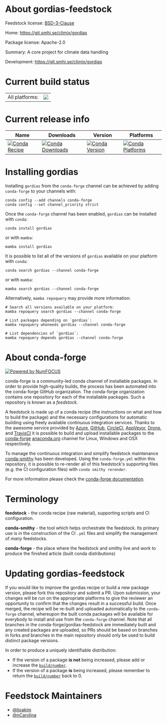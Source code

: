 About gordias-feedstock
=======================

Feedstock license: [BSD-3-Clause](https://github.com/conda-forge/gordias-feedstock/blob/main/LICENSE.txt)

Home: https://git.smhi.se/climix/gordias

Package license: Apache-2.0

Summary: A core project for climate data handling

Development: https://git.smhi.se/climix/gordias

Current build status
====================


<table><tr><td>All platforms:</td>
    <td>
      <a href="https://dev.azure.com/conda-forge/feedstock-builds/_build/latest?definitionId=21380&branchName=main">
        <img src="https://dev.azure.com/conda-forge/feedstock-builds/_apis/build/status/gordias-feedstock?branchName=main">
      </a>
    </td>
  </tr>
</table>

Current release info
====================

| Name | Downloads | Version | Platforms |
| --- | --- | --- | --- |
| [![Conda Recipe](https://img.shields.io/badge/recipe-gordias-green.svg)](https://anaconda.org/conda-forge/gordias) | [![Conda Downloads](https://img.shields.io/conda/dn/conda-forge/gordias.svg)](https://anaconda.org/conda-forge/gordias) | [![Conda Version](https://img.shields.io/conda/vn/conda-forge/gordias.svg)](https://anaconda.org/conda-forge/gordias) | [![Conda Platforms](https://img.shields.io/conda/pn/conda-forge/gordias.svg)](https://anaconda.org/conda-forge/gordias) |

Installing gordias
==================

Installing `gordias` from the `conda-forge` channel can be achieved by adding `conda-forge` to your channels with:

```
conda config --add channels conda-forge
conda config --set channel_priority strict
```

Once the `conda-forge` channel has been enabled, `gordias` can be installed with `conda`:

```
conda install gordias
```

or with `mamba`:

```
mamba install gordias
```

It is possible to list all of the versions of `gordias` available on your platform with `conda`:

```
conda search gordias --channel conda-forge
```

or with `mamba`:

```
mamba search gordias --channel conda-forge
```

Alternatively, `mamba repoquery` may provide more information:

```
# Search all versions available on your platform:
mamba repoquery search gordias --channel conda-forge

# List packages depending on `gordias`:
mamba repoquery whoneeds gordias --channel conda-forge

# List dependencies of `gordias`:
mamba repoquery depends gordias --channel conda-forge
```


About conda-forge
=================

[![Powered by
NumFOCUS](https://img.shields.io/badge/powered%20by-NumFOCUS-orange.svg?style=flat&colorA=E1523D&colorB=007D8A)](https://numfocus.org)

conda-forge is a community-led conda channel of installable packages.
In order to provide high-quality builds, the process has been automated into the
conda-forge GitHub organization. The conda-forge organization contains one repository
for each of the installable packages. Such a repository is known as a *feedstock*.

A feedstock is made up of a conda recipe (the instructions on what and how to build
the package) and the necessary configurations for automatic building using freely
available continuous integration services. Thanks to the awesome service provided by
[Azure](https://azure.microsoft.com/en-us/services/devops/), [GitHub](https://github.com/),
[CircleCI](https://circleci.com/), [AppVeyor](https://www.appveyor.com/),
[Drone](https://cloud.drone.io/welcome), and [TravisCI](https://travis-ci.com/)
it is possible to build and upload installable packages to the
[conda-forge](https://anaconda.org/conda-forge) [anaconda.org](https://anaconda.org/)
channel for Linux, Windows and OSX respectively.

To manage the continuous integration and simplify feedstock maintenance
[conda-smithy](https://github.com/conda-forge/conda-smithy) has been developed.
Using the ``conda-forge.yml`` within this repository, it is possible to re-render all of
this feedstock's supporting files (e.g. the CI configuration files) with ``conda smithy rerender``.

For more information please check the [conda-forge documentation](https://conda-forge.org/docs/).

Terminology
===========

**feedstock** - the conda recipe (raw material), supporting scripts and CI configuration.

**conda-smithy** - the tool which helps orchestrate the feedstock.
                   Its primary use is in the construction of the CI ``.yml`` files
                   and simplify the management of *many* feedstocks.

**conda-forge** - the place where the feedstock and smithy live and work to
                  produce the finished article (built conda distributions)


Updating gordias-feedstock
==========================

If you would like to improve the gordias recipe or build a new
package version, please fork this repository and submit a PR. Upon submission,
your changes will be run on the appropriate platforms to give the reviewer an
opportunity to confirm that the changes result in a successful build. Once
merged, the recipe will be re-built and uploaded automatically to the
`conda-forge` channel, whereupon the built conda packages will be available for
everybody to install and use from the `conda-forge` channel.
Note that all branches in the conda-forge/gordias-feedstock are
immediately built and any created packages are uploaded, so PRs should be based
on branches in forks and branches in the main repository should only be used to
build distinct package versions.

In order to produce a uniquely identifiable distribution:
 * If the version of a package **is not** being increased, please add or increase
   the [``build/number``](https://docs.conda.io/projects/conda-build/en/latest/resources/define-metadata.html#build-number-and-string).
 * If the version of a package **is** being increased, please remember to return
   the [``build/number``](https://docs.conda.io/projects/conda-build/en/latest/resources/define-metadata.html#build-number-and-string)
   back to 0.

Feedstock Maintainers
=====================

* [@ljoakim](https://github.com/ljoakim/)
* [@nCarolina](https://github.com/nCarolina/)

